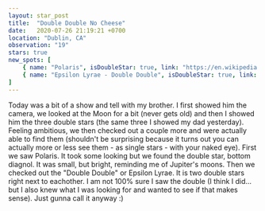 ```yaml
---
layout: star_post
title:  "Double Double No Cheese"
date:   2020-07-26 21:19:21 +0700
location: "Dublin, CA"
observation: "19"
stars: true
new_spots: [
    { name: "Polaris", isDoubleStar: true, link: "https://en.wikipedia.org/wiki/Polaris", date: "July 26, 2020" },
    { name: "Epsilon Lyrae - Double Double", isDoubleStar: true, link: "https://en.wikipedia.org/wiki/Epsilon_Lyrae", date: "July 26, 2020" }
]
---
```


Today was a bit of a show and tell with my brother. I first showed him the camera, we looked at the Moon for a bit (never gets old) and then I showed him the three double stars (the same three I showed my dad yesterday). Feeling ambitious, we then checked out a couple more and were actually able to find them (shouldn't be surprising because it turns out you can actually more or less see them - as single stars - with your naked eye). First we saw Polaris. It took some looking but we found the double star, bottom diagnol. It was small, but bright, reminding me of Jupiter's moons. Then we checked out the "Double Double" or Epsilon Lyrae. It is two double stars right next to eachother. I am not 100% sure I saw the double (I think I did... but I also knew what I was looking for and wanted to see if that makes sense). Just gunna call it anyway :)